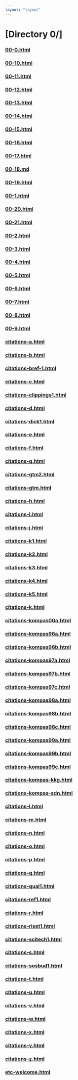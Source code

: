 ```yaml
---
layout: "layout"
---
```

# [Directory 0/]
### [00-0.html](00-0.html)
### [00-10.html](00-10.html)
### [00-11.html](00-11.html)
### [00-12.html](00-12.html)
### [00-13.html](00-13.html)
### [00-14.html](00-14.html)
### [00-15.html](00-15.html)
### [00-16.html](00-16.html)
### [00-17.html](00-17.html)
### [00-18.md](00-18.md)
### [00-19.html](00-19.html)
### [00-1.html](00-1.html)
### [00-20.html](00-20.html)
### [00-21.html](00-21.html)
### [00-2.html](00-2.html)
### [00-3.html](00-3.html)
### [00-4.html](00-4.html)
### [00-5.html](00-5.html)
### [00-6.html](00-6.html)
### [00-7.html](00-7.html)
### [00-8.html](00-8.html)
### [00-9.html](00-9.html)
### [citations-a.html](citations-a.html)
### [citations-b.html](citations-b.html)
### [citations-bref-1.html](citations-bref-1.html)
### [citations-c.html](citations-c.html)
### [citations-clippings1.html](citations-clippings1.html)
### [citations-d.html](citations-d.html)
### [citations-dick1.html](citations-dick1.html)
### [citations-e.html](citations-e.html)
### [citations-f.html](citations-f.html)
### [citations-g.html](citations-g.html)
### [citations-gtm2.html](citations-gtm2.html)
### [citations-gtm.html](citations-gtm.html)
### [citations-h.html](citations-h.html)
### [citations-i.html](citations-i.html)
### [citations-j.html](citations-j.html)
### [citations-k1.html](citations-k1.html)
### [citations-k2.html](citations-k2.html)
### [citations-k3.html](citations-k3.html)
### [citations-k4.html](citations-k4.html)
### [citations-k5.html](citations-k5.html)
### [citations-k.html](citations-k.html)
### [citations-kompas00a.html](citations-kompas00a.html)
### [citations-kompas96a.html](citations-kompas96a.html)
### [citations-kompas96b.html](citations-kompas96b.html)
### [citations-kompas97a.html](citations-kompas97a.html)
### [citations-kompas97b.html](citations-kompas97b.html)
### [citations-kompas97c.html](citations-kompas97c.html)
### [citations-kompas98a.html](citations-kompas98a.html)
### [citations-kompas98b.html](citations-kompas98b.html)
### [citations-kompas98c.html](citations-kompas98c.html)
### [citations-kompas99a.html](citations-kompas99a.html)
### [citations-kompas99b.html](citations-kompas99b.html)
### [citations-kompas99c.html](citations-kompas99c.html)
### [citations-kompas-kkg.html](citations-kompas-kkg.html)
### [citations-kompas-sdn.html](citations-kompas-sdn.html)
### [citations-l.html](citations-l.html)
### [citations-m.html](citations-m.html)
### [citations-n.html](citations-n.html)
### [citations-o.html](citations-o.html)
### [citations-p.html](citations-p.html)
### [citations-q.html](citations-q.html)
### [citations-qual1.html](citations-qual1.html)
### [citations-ref1.html](citations-ref1.html)
### [citations-r.html](citations-r.html)
### [citations-riset1.html](citations-riset1.html)
### [citations-scitech1.html](citations-scitech1.html)
### [citations-s.html](citations-s.html)
### [citations-sosbud1.html](citations-sosbud1.html)
### [citations-t.html](citations-t.html)
### [citations-u.html](citations-u.html)
### [citations-v.html](citations-v.html)
### [citations-w.html](citations-w.html)
### [citations-x.html](citations-x.html)
### [citations-y.html](citations-y.html)
### [citations-z.html](citations-z.html)
### [etc-welcome.html](etc-welcome.html)
